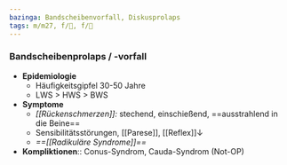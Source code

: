 ```yaml
---
bazinga: Bandscheibenvorfall, Diskusprolaps
tags: m/m27, f/🦴, f/🧠
---
```

### Bandscheibenprolaps / -vorfall
- **Epidemiologie**
	- Häufigkeitsgipfel 30-50 Jahre
	- LWS > HWS > BWS
- **Symptome**
	- *[[Rückenschmerzen]]:* stechend, einschießend, ==ausstrahlend in die Beine==
	- Sensibilitätsstörungen, [[Parese]],  [[Reflex]]↓
	- *==[[Radikuläre Syndrome]]==*
- **Kompliktionen**:: Conus-Syndrom, Cauda-Syndrom (Not-OP)